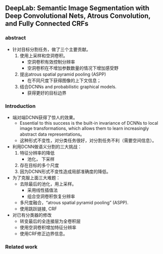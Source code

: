 ## DeepLab: Semantic Image Segmentation with Deep Convolutional Nets, Atrous Convolution, and Fully Connected CRFs

### abstract
* 针对目标分割任务，做了三个主要贡献。
    1. 使用上采样和空洞卷积。
        * 空洞卷积有效控制分辨率
        * 空洞卷积在不增加参数数量的情况下增加感受野
    2. 提出atrous spatial pyramid pooling (ASPP) 
        * 在不同尺度下获得图像的上下文信息；
    3. 结合DCNNs and probabilistic graphical models. 
        * 获得更好的目标边界
        
       
### Introduction
* 端对端DCNN获得了惊人的效果。
    * Essential to this success is the built-in invariance of DCNNs to local image transformations,
    which allows them to learn increasingly abstract data representations。
    * 这种形式不变性，对分类任务很好，对分割任务不利（需要空间信息）。
* 利用DCNN做语义分割的三大挑战：
    1. 特征分辨率的降低
        * 池化， 下采样
    2. 存在目标的多个尺度
    3. 因为DCNN形式不变性造成局部准确度的降低。
* 为了克服上面三大难题：
    * 去除最后的池化，用上采样。
        * 采用线性插值法
        * 组合空洞卷积恢复分辨率
    * 多尺度融合，“atrous spatial pyramid pooling” (ASPP).
    * 使用跳跃链接, CRF
* 对已有分类器的修改
    * 转变最后的全连接层为全卷积层
    * 使用空洞卷积增加特征分辨率
    * 使用CRF修正边界信息。
    
  
### Related work
